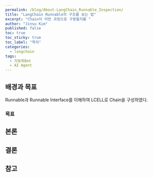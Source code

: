 ```yaml
---
permalink: /blog/About-LangChain_Runnable_Inspection/
title: "LangChain Runnable의 구조를 보는 법"
excerpt: "Chain이 어떤 과정으로 구동될지를 "
author: "Jinsu Kim"
published: false
toc: true
toc_sticky: true
toc_label: "목차"
categories:
  - langchain
tags:
  - 자동화Bot
  - AI Agent
---
```


## 배경과 목표

Runnable과 Runnable Interface를 이해하여 LCELL로 Chain을 구성하였다. 

### 목표

## 본론

## 결론

## 참고
